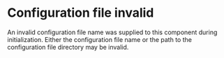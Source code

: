 # Configuration file invalid

An invalid configuration file name was supplied to this component during initialization. Either the configuration file name or the path to the configuration file directory may be invalid.
